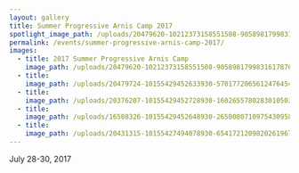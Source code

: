 ```yaml
---
layout: gallery
title: Summer Progressive Arnis Camp 2017
spotlight_image_path: /uploads/20479620-10212373158551508-9058981799831617876-n.jpg
permalink: /events/summer-progressive-arnis-camp-2017/
images:
  - title: 2017 Summer Progressive Arnis Camp
    image_path: /uploads/20479620-10212373158551508-9058981799831617876-n.jpg
  - title:
    image_path: /uploads/20479724-10155429452633930-5701772065612476454-n.jpg
  - title:
    image_path: /uploads/20376207-10155429452728930-1602655780283010503-n.jpg
  - title:
    image_path: /uploads/16508326-10155429452648930-2650080710975430958-n.jpg
  - title:
    image_path: /uploads/20431315-10155427494078930-6541721209820261967-n.jpg
---
```



July 28-30, 2017
